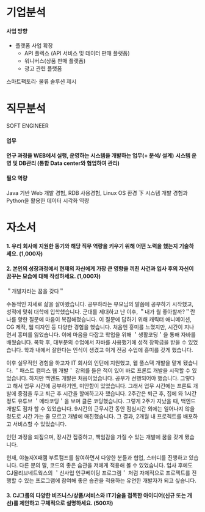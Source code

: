 # 기업분석

#### 사업 방향
* 플랫폼 사업 확장
	* API 플렉스 (API 서비스 및 데이터 판매 플랫폼)
	* 워니버스(상품 판매 플랫폼)
	* 광고 관련 플랫폼

스마트팩토리· 물류 솔루션 제시

# 직무분석
SOFT ENGINEER
#### 업무
**연구 과정을 WEB에서 실행, 운영하는 시스템을 개발하는 업무(+ 분석/ 설계)**
**시스템 운영 및 DB관리 (통합 Data center와 협업하여 관리)**

#### 필요 역량
 Java 기반 Web 개발 경험, RDB 사용경험, Linux OS 환경 下 시스템 개발 경험과 Python을 활용한 데이터 시각화 역량

# 자소서
#### 1. 우리 회사에 지원한 동기와 해당 직무 역량을 키우기 위해 어떤 노력을 했는지 기술하세요. (1,000자)




#### 2. 본인의 성장과정에서 현재의 자신에게 가장 큰 영향을 끼친 사건과 입사 후의 자신이 꿈꾸는 모습에 대해 작성하세요. (1,000자)

＂개발자라는 꿈을 갖다＂

수동적인 자세로 삶을 살아왔습니다. 공부하라는 부모님의 말씀에 공부하기 시작했고, 성적에 맞춰 대학에 입학했습니다.  군대를 제대하고 난 이후, ＂내가 뭘 좋아할까?＂란 나를 향한 질문에 마음이 복잡해졌습니다. 이 질문에 답하기 위해 캐릭터 애니메이션, CG 제작, 웹 디자인 등 다양한 경험을 했습니다. 처음엔 흥미를 느꼈지만, 시간이 지나면서 흥미를 잃었습니다. 이에 마음을 다잡고 학업을 위해 ＇생활코딩＇을 통해 자바를 배웠습니다. 복학 후, 대부분의 수업에서 자바를 사용했기에 성적 장학금을 받을 수 있었습니다. 학과 내에서 잘한다는 인식이 생겼고 이게 전공 수업에 흥미를 갖게 했습니다.

이후 실무적인 경험을 하고자 IT 회사의 인턴에 지원했고, 웹 풀스택 개발을 맡게 됐습니다. ＇패스트 캠퍼스 웹 개발＇ 강의를 들은 적이 있어 바로 프론트 개발을 시작할 수 있었습니다. 하지만 백엔드 개발은 처음이었습니다. 공부가 선행되어야 했습니다. 그렇다고 해서 업무 시간에 공부하기엔, 미안함이 있었습니다. 그래서 업무 시간에는 프론트 개발에 중점을 두고 퇴근 후 시간을 할애하고자 했습니다. 2주간은 퇴근 후, 집에 와 1시간 정도 유튜브 ＇메타코딩＇을 보며 클론 코딩했습니다. 그렇게 2주가 지났을 때, 백엔드 개발도 점차 할 수 있었습니다. 9시간의 근무시간 동안 점심시간 외에는 일어나지 않을 정도로 시간 가는 줄 모르고 개발에 매진했습니다. 그 결과, 2개월 내 프로젝트를 배포하고 서비스할 수 있었습니다. 

인턴 과정을 되짚으며, 장시간 집중하고, 책임감을 가질 수 있는 개발에 꿈을 갖게 됐습니다. 

현재, 야놀자X패캠 부트캠프를 참여하면서 다양한 분들과 협업, 스터디를 진행하고 있습니다. 다른 분의 말, 코드의 좋은 습관을 저에게 적용해 볼 수 있었습니다. 입사 후에도 CJ올리브네트웍스의  ＇신사업 인큐베이팅 프로그램＇ 처럼 자체적으로 프로젝트를 진행할 수 있는 프로그램에 참여해 좋은 습관을 적용하는 유연한 개발자가 되고 싶습니다.




#### 3. CJ그룹의 다양한 비즈니스/상품/서비스와 IT기술을 접목한 아이디어(신규 또는 개선)를 제안하고 구체적으로 설명하세요. (500자)
